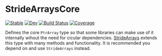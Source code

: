 # StrideArraysCore

[![Stable](https://img.shields.io/badge/docs-stable-blue.svg)](https://JuliaSIMD.github.io/StrideArraysCore.jl/stable)
[![Dev](https://img.shields.io/badge/docs-dev-blue.svg)](https://JuliaSIMD.github.io/StrideArraysCore.jl/dev)
[![Build Status](https://github.com/JuliaSIMD/StrideArraysCore.jl/workflows/CI/badge.svg)](https://github.com/JuliaSIMD/StrideArraysCore.jl/actions)
[![Coverage](https://codecov.io/gh/JuliaSIMD/StrideArraysCore.jl/branch/master/graph/badge.svg)](https://codecov.io/gh/JuliaSIMD/StrideArraysCore.jl)


Defines the core `PtrArray` type so that some libraries can make use of it internally wihout the need for cicular dependencies. [StrideArrays](https://github.com/JuliaSIMD/StrideArrays.jl) extends this type with many methods and functionality. It is recommended you depend on and use `StrideArrays` instead.

